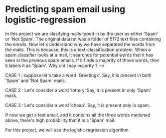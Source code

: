 # Predicting spam email using logistic-regression
In this project we are clasifying mails typed in by the user as either 'Spam' or 'Not Spam'. The original dataset was a folder of 5172 text files containing the emails.
Now let's understand why we have separated the words from the mails. This is because, this is a text-classification problem. When a spam classifier looks at a mail, it searches for potential words that it has seen in the previous spam emails. If it finds a majority of those words, then it labels it as 'Spam'. Why did I say majority ? -->

CASE 1 : suppose let's take a word 'Greetings'. Say, it is present in both 'Spam' and 'Not Spam' mails.

CASE 2 : Let's consider a word 'lottery'.Say, it is present in only 'Spam' mails.

CASE 3 : Let's consider a word 'cheap'. Say, it is present only in spam.

If now we get a test email, and it contains all the three words metioned above, there's high probability that it is a 'Spam' mail.

For this project, we will use the logistic regression algorithm
